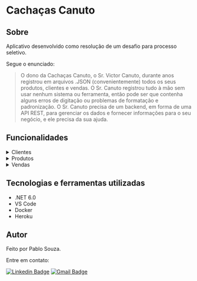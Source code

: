 # Cachaças Canuto

## Sobre

Aplicativo desenvolvido como resolução de um desafio para processo seletivo. 

Segue o enunciado:

> O dono da Cachaças Canuto, o Sr. Victor Canuto, durante anos registrou em arquivos .JSON
(convenientemente) todos os seus produtos, clientes e vendas. O Sr. Canuto registrou tudo à mão sem
usar nenhum sistema ou ferramenta, então pode ser que contenha alguns erros de digitação ou
problemas de formatação e padronização. O Sr. Canuto precisa de um backend, em forma de uma API
REST, para gerenciar os dados e fornecer informações para o seu negócio, e ele precisa da sua ajuda.

## Funcionalidades

<details>
    <summary>Clientes</summary>

  - [X] Busca textual por nome

  - [X] Filtro por data de nascimanento

  - [X] Dados do cliente por ID

</details>

<details>
    <summary>Produtos</summary>
    
  - [X] Busca textual por nome

  - [X] Filtro por teor alcóolico

  - [X] Dados do produto por ID

</details>

<details>
    <summary>Vendas</summary>
    
  - [X] Total de vendas por cliente

  - [X] Produtos mais comprados por cliente

  - [X] Filtro por data de venda

</details>


## Tecnologias e ferramentas utilizadas

- .NET 6.0
- VS Code
- Docker
- Heroku 

## Autor

Feito por Pablo Souza.

Entre em contato:

[![Linkedin Badge](https://img.shields.io/badge/@szpbl-0077B5?style=for-the-badge&logo=linkedin&logoColor=white)](https://www.linkedin.com/in/szpbl/) 
[![Gmail Badge](https://img.shields.io/badge/oliveirasouzapablo@gmail.com-D14836?style=for-the-badge&logo=gmail&logoColor=white)](mailto:oliveirasouzapablo@gmail.com)
